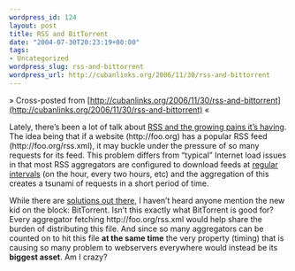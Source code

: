 ```yaml
--- 
wordpress_id: 124
layout: post
title: RSS and BitTorrent
date: "2004-07-30T20:23:19+00:00"
tags: 
- Uncategorized
wordpress_slug: rss-and-bittorrent
wordpress_url: http://cubanlinks.org/2006/11/30/rss-and-bittorrent
---
```

&raquo; Cross-posted from [http://cubanlinks.org/2006/11/30/rss-and-bittorrent](http://cubanlinks.org/2006/11/30/rss-and-bittorrent) &laquo;

<p>Lately, there&#8217;s been a lot of talk about <a href="http://weblog.infoworld.com/dickerson/2004/07/20.html#15.12.57"><span class="caps">RSS</span> and the growing pains it&#8217;s having</a>.  The idea being that if a website (http://foo.org) has a popular <span class="caps">RSS</span> feed (http://foo.org/rss.xml), it may buckle under the pressure of so many requests for its feed.  This problem differs from &#8220;typical&#8221; Internet load issues in that most <span class="caps">RSS</span> aggregators are configured to download feeds at <a href="http://nick.typepad.com/blog/2004/07/more_on_rss_ban.html">regular intervals</a> (on the hour, every two hours, etc) and the aggregation of this creates a tsunami of requests in a short period of time.</p><p>While there are <a href="http://www.intertwingly.net/blog/2004/07/21/Getting-the-Word-Out">solutions out there</a>, I haven&#8217;t heard anyone mention the new kid on the block: BitTorrent.  Isn&#8217;t this exactly what BitTorrent is good for?  Every aggregator fetching http://foo.org/rss.xml would help share the burden of distributing this file.  And since so many aggregators can be counted on to hit this file <b>at the same time</b> the very property (timing) that is causing so many problem to webservers everywhere would instead be its <b>biggest asset</b>.  Am I crazy?</p>
